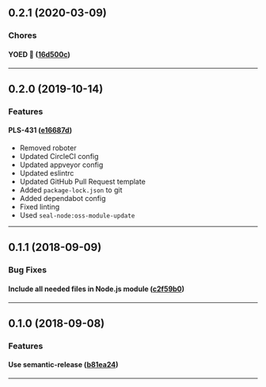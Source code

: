 ## 0.2.1 (2020-03-09)

### Chores


#### YOED :tada: ([16d500c](https://github.com/sealsystems/node-setenv/commit/16d500c))



---

## 0.2.0 (2019-10-14)

### Features


#### PLS-431 ([e16687d](https://github.com/sealsystems/node-setenv/commit/e16687d))

- Removed roboter
 - Updated CircleCI config
 - Updated appveyor config
 - Updated eslintrc
 - Updated GitHub Pull Request template
 - Added `package-lock.json` to git
 - Added dependabot config
 - Fixed linting
 - Used `seal-node:oss-module-update`


---

## 0.1.1 (2018-09-09)

### Bug Fixes


#### Include all needed files in Node.js module ([c2f59b0](https://github.com/sealsystems/node-setenv/commit/c2f59b0))



---

## 0.1.0 (2018-09-08)

### Features


#### Use semantic-release ([b81ea24](https://github.com/sealsystems/node-setenv/commit/b81ea24))



---
